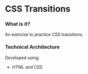 # CSS Transitions

### What is it?
An exercise to practice CSS transitions.

### Technical Architecture
Developed using:
- HTML and CSS
